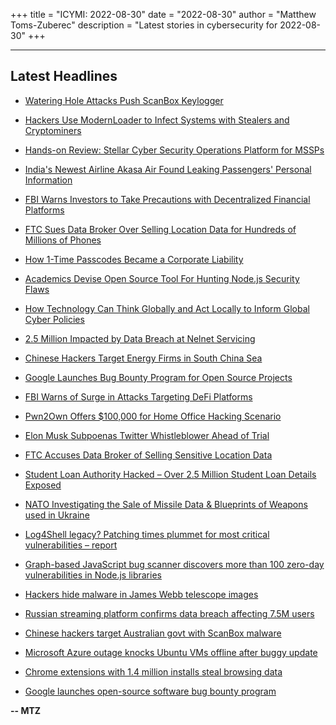 +++
title = "ICYMI: 2022-08-30"
date = "2022-08-30"
author = "Matthew Toms-Zuberec"
description = "Latest stories in cybersecurity for 2022-08-30"
+++

---------------------------------------------------------------------------
## Latest Headlines
- [Watering Hole Attacks Push ScanBox Keylogger](https://threatpost.com/watering-hole-attacks-push-scanbox-keylogger/180490/)

- [Hackers Use ModernLoader to Infect Systems with Stealers and Cryptominers](https://thehackernews.com/2022/08/hackers-use-modernloader-to-infect.html)

- [Hands-on Review: Stellar Cyber Security Operations Platform for MSSPs](https://thehackernews.com/2022/08/hands-on-review-stellar-cyber-security.html)

- [India's Newest Airline Akasa Air Found Leaking Passengers' Personal Information](https://thehackernews.com/2022/08/indias-newest-airline-akasa-air-suffers.html)

- [FBI Warns Investors to Take Precautions with Decentralized Financial Platforms](https://thehackernews.com/2022/08/fbi-warns-investors-to-take-precautions.html)

- [FTC Sues Data Broker Over Selling Location Data for Hundreds of Millions of Phones](https://thehackernews.com/2022/08/ftc-sues-data-broker-over-selling.html)

- [How 1-Time Passcodes Became a Corporate Liability](https://krebsonsecurity.com/2022/08/how-1-time-passcodes-became-a-corporate-liability/)

- [Academics Devise Open Source Tool For Hunting Node.js Security Flaws](https://www.securityweek.com/academics-devise-open-source-tool-hunting-nodejs-security-flaws)

- [How Technology Can Think Globally and Act Locally to Inform Global Cyber Policies](https://www.securityweek.com/how-technology-can-think-globally-and-act-locally-inform-global-cyber-policies)

- [2.5 Million Impacted by Data Breach at Nelnet Servicing](https://www.securityweek.com/25-million-impacted-data-breach-nelnet-servicing)

- [Chinese Hackers Target Energy Firms in South China Sea](https://www.securityweek.com/chinese-hackers-target-energy-firms-south-china-sea)

- [Google Launches Bug Bounty Program for Open Source Projects](https://www.securityweek.com/google-launches-bug-bounty-program-open-source-projects)

- [FBI Warns of Surge in Attacks Targeting DeFi Platforms](https://www.securityweek.com/fbi-warns-surge-attacks-targeting-defi-platforms)

- [Pwn2Own Offers $100,000 for Home Office Hacking Scenario](https://www.securityweek.com/pwn2own-offers-100000-home-office-hacking-scenario)

- [Elon Musk Subpoenas Twitter Whistleblower Ahead of Trial](https://www.securityweek.com/elon-musk-subpoenas-twitter-whistleblower-ahead-trial)

- [FTC Accuses Data Broker of Selling Sensitive Location Data](https://www.securityweek.com/ftc-accuses-data-broker-selling-sensitive-location-data)

- [Student Loan Authority Hacked – Over 2.5 Million Student Loan Details Exposed](https://cybersecuritynews.com/student-loan-authority-hacked/)

- [NATO Investigating the Sale of Missile Data & Blueprints of Weapons used in Ukraine](https://cybersecuritynews.com/nato-investigating-the-sale-of-missile-data-blueprints-of-weapons-used-in-ukraine/)

- [Log4Shell legacy? Patching times plummet for most critical vulnerabilities – report](https://portswigger.net/daily-swig/log4shell-legacy-patching-times-plummet-for-most-critical-vulnerabilities-report)

- [Graph-based JavaScript bug scanner discovers more than 100 zero-day vulnerabilities in Node.js libraries](https://portswigger.net/daily-swig/graph-based-javascript-bug-scanner-discovers-more-than-100-zero-day-vulnerabilities-in-node-js-libraries)

- [Hackers hide malware in James Webb telescope images](https://www.bleepingcomputer.com/news/security/hackers-hide-malware-in-james-webb-telescope-images/)

- [Russian streaming platform confirms data breach affecting 7.5M users](https://www.bleepingcomputer.com/news/security/russian-streaming-platform-confirms-data-breach-affecting-75m-users/)

- [Chinese hackers target Australian govt with ScanBox malware](https://www.bleepingcomputer.com/news/security/chinese-hackers-target-australian-govt-with-scanbox-malware/)

- [Microsoft Azure outage knocks Ubuntu VMs offline after buggy update](https://www.bleepingcomputer.com/news/microsoft/microsoft-azure-outage-knocks-ubuntu-vms-offline-after-buggy-update/)

- [Chrome extensions with 1.4 million installs steal browsing data](https://www.bleepingcomputer.com/news/security/chrome-extensions-with-14-million-installs-steal-browsing-data/)

- [Google launches open-source software bug bounty program](https://www.bleepingcomputer.com/news/google/google-launches-open-source-software-bug-bounty-program/)

**-- MTZ**